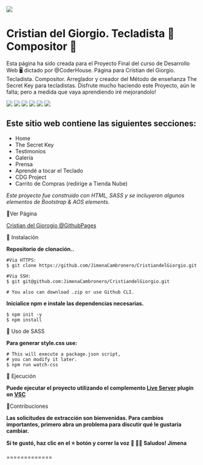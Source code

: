 ![](https://d2r9epyceweg5n.cloudfront.net/stores/001/630/289/products/img_976511-a791f90bbdf22d3e0a16172307695940-640-0.jpg)

# Cristian del Giorgio. Tecladista 🎹 Compositor 🎼


Esta página ha sido creada para el Proyecto Final del curso de Desarrollo Web 🖥  dictado por @CoderHouse.
Página para Cristian del Giorgio. Tecladista. Compositor. Arreglador y creador del Método de enseñanza The Secret Key para tecladistas.
Disfrute mucho haciendo este Proyecto, aún le falta; pero a medida que vaya aprendiendo iré mejorandolo! 

 ![](https://img.shields.io/github/issues/JimenaCambronero/CristiandelGiorgio) ![](https://img.shields.io/badge/category-music-yellow) ![](https://img.shields.io/badge/github-page-orange) ![](https://img.shields.io/badge/contributions-welcome-success) ![](https://img.shields.io/github/forks/JimenaCambronero/CristiandelGiorgio) ![](https://img.shields.io/github/license/JimenaCambronero/CristiandelGiorgio)


**Este sitio web contiene las siguientes secciones:**
------------

- Home
- The Secret Key
- Testimonios
- Galería
- Prensa
- Aprendé a tocar el Teclado
- CDG Project 
- Carrito de Compras (redirige a Tienda Nube)


*Este proyecto fue construido con HTML, SASS y se incluyeron algunos elementos de Bootstrap & AOS elements.*


📌Ver Página 

[Cristian del Giorogio @GithubPages](https://jimenacambronero.github.io/CristiandelGiorgio/)

📌 Instalación

**Repositorio de clonación..**

```shell
#Via HTTPS:
$ git clone https://github.com/JimenaCambronero/CristiandelGiorgio.git

#Via SSH:
$ git git@github.com:JimenaCambronero/CristiandelGiorgio.git

# You also can download .zip or use Github CLI.
```
**Inicialice npm e instale las dependencias necesarias.**

```shell
$ npm init -y
$ npm install
```

📌 Uso de SASS

**Para generar style.css use:**

```shell
# This will execute a package.json script,
# you can modify it later.
$ npm run watch-css
```

📌 Ejecución

**Puede ejecutar el proyecto utilizando el complemento [Live Server](https://marketplace.visualstudio.com/items?itemName=ritwickdey.LiveServer) plugin on [VSC](https://code.visualstudio.com/?wt.mc_id=vscom_downloads)**


📌Contribuciones

**Las solicitudes de extracción son bienvenidas. Para cambios importantes, primero abra un problema para discutir qué le gustaría cambiar.**

**Si te gustó, haz clic en el ⭐️ botón y correr la voz 🦄 👩‍💻 Saludos! Jimena**

=============
